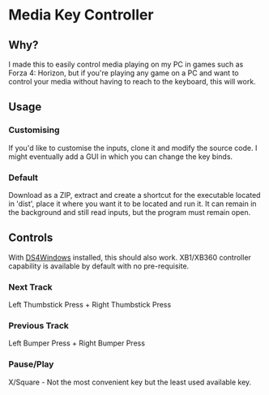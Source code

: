 # Media Key Controller
## Why?
I made this to easily control media playing on my PC in games such as Forza 4: Horizon, but if you're playing any game on a PC and want to control your media without having to reach to the keyboard, this will work.

## Usage
### Customising
If you'd like to customise the inputs, clone it and modify the source code. I might eventually add a GUI in which you can change the key binds.

### Default

Download as a ZIP, extract and create a shortcut for the executable located in 'dist', place it where you want it to be located and run it. 
It can remain in the background and still read inputs, but the program must remain open.

## Controls
With [DS4Windows](http://ds4windows.com/) installed, this should also work. XB1/XB360 controller capability is available by default with no pre-requisite.

### Next Track
Left Thumbstick Press + Right Thumbstick Press
### Previous Track
Left Bumper Press + Right Bumper Press
### Pause/Play
X/Square - Not the most convenient key but the least used available key.
